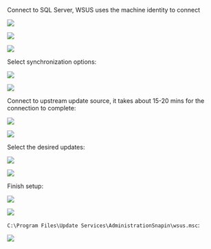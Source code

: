 Connect to SQL Server, WSUS uses the machine identity to connect

![](https://github.com/user-attachments/assets/50bb7f8e-1c8d-42e3-92b9-2fc129e655e1)

![](https://github.com/user-attachments/assets/d0060499-d35c-47c5-8d1e-23dfc2a98d8e)

![](https://github.com/user-attachments/assets/bddc4e92-fead-45de-851f-12fff520d379)

Select synchronization options:

![](https://github.com/user-attachments/assets/37717212-dbd9-4ebc-9de4-38e6c033b228)

![](https://github.com/user-attachments/assets/108e7186-803b-4bbf-a0d5-f7482195ecb9)

Connect to upstream update source, it takes about 15-20 mins for the connection to complete:

![](https://github.com/user-attachments/assets/726dd27a-f140-4786-b785-8f5140bf0e7d)

![](https://github.com/user-attachments/assets/f856fe25-39cb-4ea9-aac0-86772f2ce739)

Select the desired updates:

![](https://github.com/user-attachments/assets/7a29f350-79df-4c68-ba43-2335df0abba7)

![](https://github.com/user-attachments/assets/facd45e4-183b-4028-b5c1-bbf675178896)

Finish setup:

![](https://github.com/user-attachments/assets/2269322d-2956-436c-9be0-7086cc9c091e)

![](https://github.com/user-attachments/assets/9856054b-308c-4983-8901-f284f6bbc510)

`C:\Program Files\Update Services\AdministrationSnapin\wsus.msc`:

![](https://github.com/user-attachments/assets/309b9f75-1816-4601-816d-7b1465c8bc9b)
